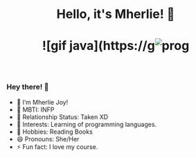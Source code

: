 # <p align="center"> Hello, it's Mherlie! 👋 </p>

# <p align="center"> ![gif java](https://g![prog](https://github.com/mherlie/mherlie/assets/126627774/1e4786a3-e15f-4958-980e-51707d1cf57a) </p>
</br>

### Hey there! 👋

<!-- **mherlie/mherlie** is a ✨ _special_ ✨ repository because its `README.md` (this file) appears on your GitHub profile. -->

 - 🔭 I’m Mherlie Joy!
 - 🌱 MBTI: INFP
 - 👯 Relationship Status: Taken XD
 - 🤔 Interests: Learning of programming languages.
 - 💬 Hobbies: Reading Books
 - 😄 Pronouns: She/Her
 - ⚡ Fun fact: I love my course. 


	
